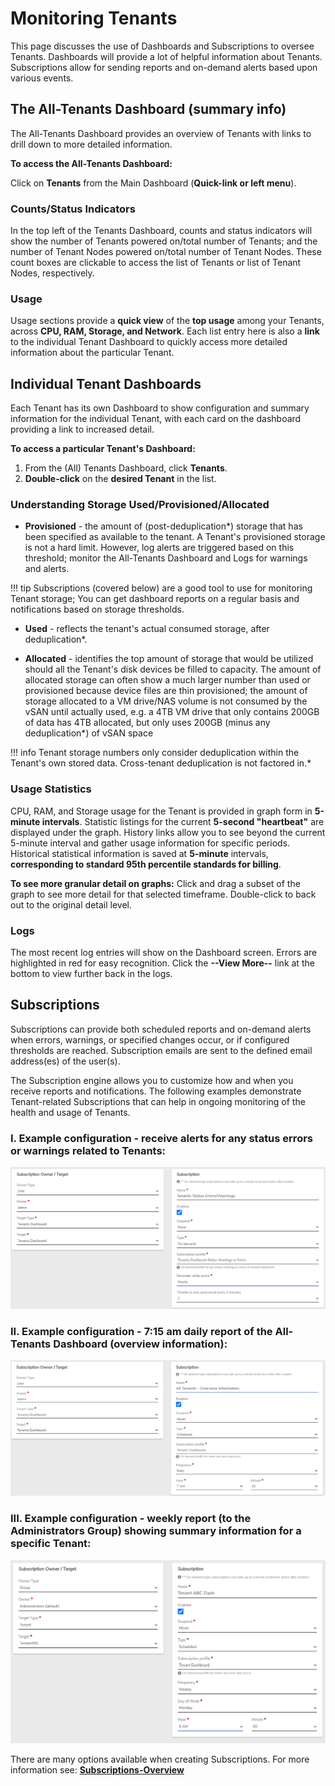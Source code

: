 # Monitoring Tenants

This page discusses the use of Dashboards and Subscriptions to oversee Tenants. Dashboards will provide a lot of helpful information about Tenants. Subscriptions allow for sending reports and on-demand alerts based upon various events.

## The All-Tenants Dashboard (summary info)

The All-Tenants Dashboard provides an overview of Tenants with links to drill down to more detailed information.

**To access the All-Tenants Dashboard:**

Click on **Tenants** from the Main Dashboard (**Quick-link or left menu**).

### Counts/Status Indicators

In the top left of the Tenants Dashboard, counts and status indicators will show the number of Tenants powered on/total number of Tenants; and the number of Tenant Nodes powered on/total number of Tenant Nodes. These count boxes are clickable to access the list of Tenants or list of Tenant Nodes, respectively.

### Usage

Usage sections provide a **quick view** of the **top usage** among your Tenants, across **CPU, RAM, Storage, and Network**. Each list entry here is also a **link** to the individual Tenant Dashboard to quickly access more detailed information about the particular Tenant.

## Individual Tenant Dashboards

Each Tenant has its own Dashboard to show configuration and summary information for the individual Tenant, with each card on the dashboard providing a link to increased detail.

**To access a particular Tenant's Dashboard:**

1. From the (All) Tenants Dashboard, click **Tenants**.
2. **Double-click** on the **desired Tenant** in the list.

### Understanding Storage Used/Provisioned/Allocated

* **Provisioned** - the amount of (post-deduplication*) storage that has been specified as available to the tenant. A Tenant's provisioned storage is not a hard limit. However, log alerts are triggered based on this threshold; monitor the All-Tenants Dashboard and Logs for warnings and alerts.

!!! tip
    Subscriptions (covered below) are a good tool to use for monitoring Tenant storage; You can get dashboard reports on a regular basis and notifications based on storage thresholds.

* **Used** - reflects the tenant's actual consumed storage, after deduplication*.

* **Allocated** - identifies the top amount of storage that would be utilized should all the Tenant's disk devices be filled to capacity. The amount of allocated storage can often show a much larger number than used or provisioned because device files are thin provisioned; the amount of storage allocated to a VM drive/NAS volume is not consumed by the vSAN until actually used, e.g. a 4TB VM drive that only contains 200GB of data has 4TB allocated, but only uses 200GB (minus any deduplication*) of vSAN space

!!! info
    Tenant storage numbers only consider deduplication within the Tenant's own stored data. Cross-tenant deduplication is not factored in.*

### Usage Statistics

CPU, RAM, and Storage usage for the Tenant is provided in graph form in **5-minute intervals**. Statistic listings for the current **5-second "heartbeat"** are displayed under the graph. History links allow you to see beyond the current 5-minute interval and gather usage information for specific periods. Historical statistical information is saved at **5-minute** intervals, **corresponding to standard 95th percentile standards for billing**.

**To see more granular detail on graphs:** Click and drag a subset of the graph to see more detail for that selected timeframe. Double-click to back out to the original detail level.

### Logs

The most recent log entries will show on the Dashboard screen. Errors are highlighted in red for easy recognition. Click the **--View More--** link at the bottom to view further back in the logs.

## Subscriptions

Subscriptions can provide both scheduled reports and on-demand alerts when errors, warnings, or specified changes occur, or if configured thresholds are reached. Subscription emails are sent to the defined email address(es) of the user(s).

The Subscription engine allows you to customize how and when you receive reports and notifications. The following examples demonstrate Tenant-related Subscriptions that can help in ongoing monitoring of the health and usage of Tenants.

### I. Example configuration - receive alerts for any status errors or warnings related to Tenants:

![tenantssubscription-alert](screenshots/tenantssubscription-alert.png)

### II. Example configuration - 7:15 am daily report of the All-Tenants Dashboard (overview information):

![tenantssubscription-report](screenshots/tenantssubscription-report.png)

### III. Example configuration - weekly report (to the Administrators Group) showing summary information for a specific Tenant:

![singletenantsubscription-report](screenshots/singletenantsubscription-report.png)

There are many options available when creating Subscriptions. For more information see: [**Subscriptions-Overview**](/product-guide/subscriptions-overview)
